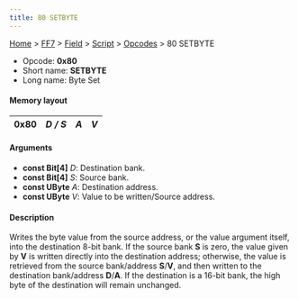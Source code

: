 ```yaml
---
title: 80 SETBYTE
---
```


[Home](../../../../Main%20Page.md) > [FF7](../../../../FF7.md) > [Field](../../../Field.md) > [Script](../../Script.md) > [Opcodes](../Opcodes.md) > 80 SETBYTE

-   Opcode: **0x80**
-   Short name: **SETBYTE**
-   Long name: Byte Set

#### Memory layout

| 0x80 | *D / S* | *A* | *V* |
|------|---------|-----|-----|

#### Arguments

-   **const Bit\[4\]** *D*: Destination bank.
-   **const Bit\[4\]** *S*: Source bank.
-   **const UByte** *A*: Destination address.
-   **const UByte** *V*: Value to be written/Source address.

#### Description

Writes the byte value from the source address, or the value argument
itself, into the destination 8-bit bank. If the source bank **S** is
zero, the value given by **V** is written directly into the destination
address; otherwise, the value is retrieved from the source bank/address
**S**/**V**, and then written to the destination bank/address
**D**/**A**. If the destination is a 16-bit bank, the high byte of the
destination will remain unchanged.
